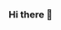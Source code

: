 ### Hi there 👋

<!--
**Hassan-ELMAKHLOUFI/Hassan-ELMAKHLOUFI** is a ✨ _special_ ✨ repository because its `README.md` (this file) appears on your GitHub profile.

Here are some ideas to get you started:

- 🔭 I’m currently working on ....
- 🌱 I’m currently learning ....
- 👯 I’m looking to collaborate on ...
- 🤔 I’m looking for help with ....
- 💬 Ask me about ...
- 📫 How to reach me: ....
- ⚡ Fun fact: ...
-->
